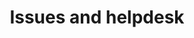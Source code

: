 ---
title: "Issues and helpdesk"
slug: "issues-and-helpdesk"
description: "This section helps provide you with pointers when in need like helpdesk."
icon: "/public/icon/foo.svg?" 
visibility: "public"
badge: {}
---